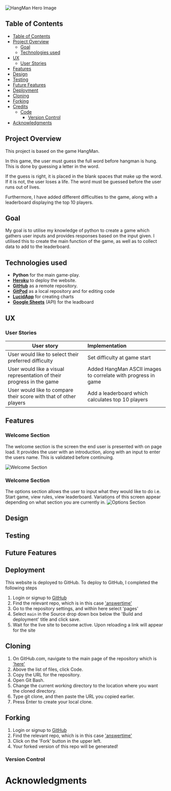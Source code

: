 ![HangMan Hero Image](readmeimages/hero-image.jpg)

## Table of Contents

- [Table of Contents](#table-of-contents)
- [Project Overview](#project-overview)
  - [Goal](#goal)
  - [Technologies used](#technologies-used)
- [UX](#ux)
  - [User Stories](#user-stories)
- [Features](#features)
- [Design](#design)
- [Testing](#testing)
- [Future Features](#future-features)
- [Deployment](#deployment)
- [Cloning](#cloning)
- [Forking](#forking)
- [Credits](#credits)
  - [Code](#code)
    - [Version Control](#version-control)
- [Acknowledgments](#acknowledgments)

## Project Overview
This project is based on the game HangMan.

In this game, the user must guess the full word before hangman is hung. This is done by guessing a letter in the word.

If the guess is right, it is placed in the blank spaces that make up the word.
If it is not, the user loses a life. The word must be guessed before the user runs out of lives.

Furthermore, I have added different difficulties to the game, along with a leaderboard displaying the top 10 players.

## Goal

My goal is to utilise my knowledge of python to create a game which gathers user inputs and provides responses based on the input given.
I utilised this to create the main function of the game, as well as to collect data to add to the leaderboard.

## Technologies used
- <b>Python</b> for the main game-play.
- <b>[Heroku](https://heroku.com)</b> to deploy the website.
- <b>[GitHub](https://github.com/)</b> as a remote repository.
- <b>[GitPod](https://www.gitpod.io)</b> as a local repository and for editing code
- <b>[LucidApp](https://lucid.app/)</b> for creating charts
- <b>[Google Sheets](https://sheets.google.com/)</b> (API) for the leadboard

## UX

### User Stories

| User story        | Implementation |     
| ------------- |:-------------|
| User would like to select their preferred difficulty| Set difficulty at game start |     
| User would like a visual representation of their progress in the game| Added HangMan ASCII images to correlate with progress in game |     
| User would like to compare their score with that of other players| Add a leaderboard which calculates top 10 players |

## Features

### Welcome Section

The welcome section is the screen the end user is presented with on page load. 
It provides the user with an introduction, along with an input to enter the users name. This is validated before continuing.

![Welcome Section](readmeimages/welcome-section.jpg)

### Welcome Section

The options section allows the user to input what they would like to do 
i.e. Start game, view rules, view leaderboard.
Variations of this screen appear depending on what section you are currently in.
![Options Section](readmeimages/options-section.jpg)

## Design

## Testing

## Future Features

## Deployment 
This website is deployed to GitHub.
To deploy to GitHub, I completed the following steps
1. Login or signup to [GitHub](https://github.com/)
2. Find the relevant repo, which is in this case ['answertime'](https://github.com/DanielMaherDev/answertime)
3. Go to the repository settings, and within here select 'pages'
5. Select `main` in the Source drop down box below the 'Build and deployment' title and click save.
6. Wait for the live site to become active. Upon reloading a link will appear for the site

## Cloning
1. On GitHub.com, navigate to the main page of the repository which is ['here'](https://github.com/DanielMaherDev/answertime)
2. Above the list of files, click  Code.
3. Copy the URL for the repository.
4. Open Git Bash.
5. Change the current working directory to the location where you want the cloned directory.
6. Type git clone, and then paste the URL you copied earlier.
7. Press Enter to create your local clone.

## Forking
1. Login or signup to [GitHub](https://github.com/)
2. Find the relevant repo, which is in this case ['answertime'](https://github.com/DanielMaherDev/answertime)
3. Click on the 'Fork' button in the upper left.
4. Your forked version of this repo will be generated!

### Version Control

# Acknowledgments


